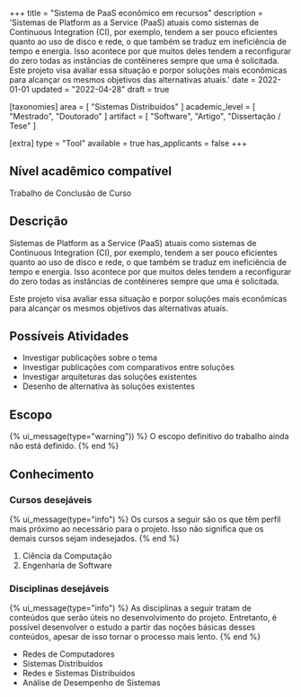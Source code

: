 +++
title = "Sistema de PaaS econômico em recursos"
description = 'Sistemas de Platform as a Service (PaaS) atuais como sistemas de Continuous Integration (CI), por exemplo, tendem a ser pouco eficientes quanto ao uso de disco e rede, o que também se traduz em ineficiência de tempo e energia. Isso acontece por que muitos deles tendem a reconfigurar do zero todas as instâncias de contêineres sempre que uma é solicitada. Este projeto visa avaliar essa situação e porpor soluções mais econômicas para alcançar os mesmos objetivos das alternativas atuais.'
date = 2022-01-01
updated = "2022-04-28"
draft = true

[taxonomies]
area = [ "Sistemas Distribuídos" ]
academic_level = [ "Mestrado", "Doutorado" ]
artifact = [ "Software", "Artigo", "Dissertação / Tese" ]

[extra]
type = "Tool"
available = true
has_applicants = false
+++

## Nível acadêmico compatível

Trabalho de Conclusão de Curso

## Descrição

Sistemas de Platform as a Service (PaaS) atuais como sistemas de Continuous Integration (CI), por exemplo, tendem a ser pouco eficientes quanto ao uso de disco e rede, o que também se traduz em ineficiência de tempo e energia. Isso acontece por que muitos deles tendem a reconfigurar do zero todas as instâncias de contêineres sempre que uma é solicitada.

Este projeto visa avaliar essa situação e porpor soluções mais econômicas para alcançar os mesmos objetivos das alternativas atuais.

## Possíveis Atividades

- Investigar publicações sobre o tema
- Investigar publicações com comparativos entre soluções
- Investigar arquiteturas das soluções existentes
- Desenho de alternativa às soluções existentes

## Escopo

{% ui_message(type="warning")) %}
O escopo definitivo do trabalho ainda não está definido.
{% end %}

## Conhecimento

### Cursos desejáveis

{% ui_message(type="info") %}
Os cursos a seguir são os que têm perfil mais próximo ao necessário para o projeto. Isso não significa que os demais cursos sejam indesejados.
{% end %}

1. Ciência da Computação
2. Engenharia de Software

### Disciplinas desejáveis

{% ui_message(type="info") %}
As disciplinas a seguir tratam de conteúdos que serão úteis no desenvolvimento do projeto. Entretanto, é possível desenvolver o estudo a partir das noções básicas desses conteúdos, apesar de isso tornar o processo mais lento.
{% end %}

- Redes de Computadores
- Sistemas Distribuídos
- Redes e Sistemas Distribuídos
- Análise de Desempenho de Sistemas
